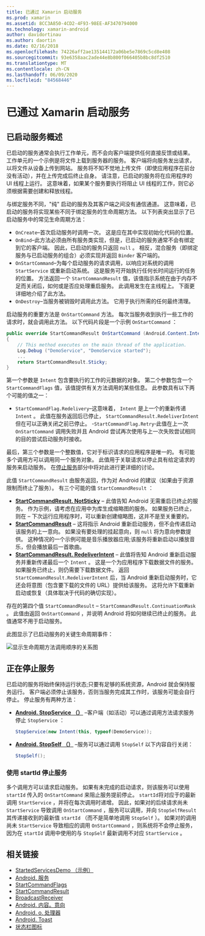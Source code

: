 ```yaml
---
title: 已通过 Xamarin 启动服务
ms.prod: xamarin
ms.assetid: 8CC3A850-4CD2-4F93-98EE-AF3470794000
ms.technology: xamarin-android
author: davidortinau
ms.author: daortin
ms.date: 02/16/2018
ms.openlocfilehash: 74226aff2ae135144172a06be5e7869c5cd8e408
ms.sourcegitcommit: 93e6358aac2ade44e8b800f066405b8bc8df2510
ms.translationtype: MT
ms.contentlocale: zh-CN
ms.lasthandoff: 06/09/2020
ms.locfileid: "84568446"
---
```

# <a name="started-services-with-xamarinandroid"></a>已通过 Xamarin 启动服务

## <a name="started-services-overview"></a>已启动服务概述

已启动的服务通常会执行工作单元，而不会向客户端提供任何直接反馈或结果。 工作单元的一个示例是将文件上载到服务器的服务。 客户端将向服务发出请求，以将文件从设备上传到网站。 服务将不知不觉地上传文件（即使应用程序在前台没有活动），并在上传完成后终止自身。 请注意，已启动的服务将在应用程序的 UI 线程上运行。 这意味着，如果某个服务要执行将阻止 UI 线程的工作，则它必须根据需要创建和释放线程。

与绑定服务不同，"纯" 启动的服务及其客户端之间没有通信通道。 这意味着，已启动的服务将实现某些不同于绑定服务的生命周期方法。 以下列表突出显示了已启动服务中的常见生命周期方法：

- `OnCreate`&ndash;首次启动服务时调用一次。 这是应在其中实现初始化代码的位置。
- `OnBind`&ndash;此方法必须由所有服务类实现，但是，已启动的服务通常不会有绑定到它的客户端。 因此，已启动的服务只返回 `null` 。 相反，混合服务（即绑定服务与已启动服务的组合）必须实现并返回 `Binder` 客户端的。
- `OnStartCommand`&ndash;为每个启动服务的请求调用，以响应对系统的调用 `StartService` 或重新启动系统。 这是服务可开始执行任何长时间运行的任务的位置。 方法返回一个 `StartCommandResult` 值，该值指示系统在由于内存不足而关闭后，如何或是否应处理重启服务。 此调用发生在主线程上。 下面更详细地介绍了此方法。
- `OnDestroy`&ndash;当服务被销毁时调用此方法。 它用于执行所需的任何最终清理。

启动服务的重要方法是 `OnStartCommand` 方法。 每次当服务收到执行一些工作的请求时，就会调用此方法。 以下代码片段是一个示例 `OnStartCommand` ： 

```csharp
public override StartCommandResult OnStartCommand (Android.Content.Intent intent, StartCommandFlags flags, int startId)
{
    // This method executes on the main thread of the application.
    Log.Debug ("DemoService", "DemoService started");
    ...
    return StartCommandResult.Sticky;
}
```

第一个参数是 `Intent` 包含要执行的工作的元数据的对象。 第二个参数包含一个 `StartCommandFlags` 值，该值提供有关方法调用的某些信息。 此参数具有以下两个可能的值之一：

- `StartCommandFlag.Redelivery`&ndash;这意味着， `Intent` 是上一个的重新传递 `Intent` 。 此值在服务返回后已停止， `StartCommandResult.RedeliverIntent` 但在可以正确关闭之前已停止。
-`StartCommandFlag.Retry`&dash;此值在上一次 `OnStartCommand` 调用失败并且 Android 尝试再次使用与上一次失败尝试相同的目的尝试启动服务时接收。

最后，第三个参数是一个整数值，它对于标识请求的应用程序是唯一的。 有可能多个调用方可以调用同一个服务对象。 此值用于关联请求以停止具有给定请求的服务来启动服务。 在[停止服务](#Stopping_the_Service)部分中将对此进行更详细的讨论。 

此值 `StartCommandResult` 由服务返回，作为对 Android 的建议（如果由于资源限制而终止了服务）。 有三个可能的值 `StartCommandResult` ：

- **[StartCommandResult. NotSticky](xref:Android.App.StartCommandResult.NotSticky)** &ndash; 此值告知 Android 无需重启已终止的服务。 作为示例，请考虑在应用中为库生成缩略图的服务。 如果服务已终止，则在 &ndash; 下次运行应用程序时，可以重新创建缩略图，这并不是至关重要的。
- **[StartCommandResult](xref:Android.App.StartCommandResult.Sticky)** &ndash; 这将指示 Android 重新启动服务，但不会传递启动该服务的上一意向。 如果没有要处理的挂起意向，则 `null` 将为意向参数提供。 这种情况的一个示例可能是音乐播放器应用;该服务将重新启动以播放音乐，但会播放最后一首歌曲。
- **[StartCommandResult. RedeliverIntent](xref:Android.App.StartCommandResult.RedeliverIntent)** &ndash; 此值将告知 Android 重新启动服务并重新传递最后一个 `Intent` 。 这是一个为应用程序下载数据文件的服务。 如果服务已终止，则仍需要下载数据文件。 返回 `StartCommandResult.RedeliverIntent` 后，当 Android 重新启动服务时，它还会将意图（包含要下载的文件的 URL）提供给该服务。 这将允许下载重新启动或恢复（具体取决于代码的确切实现）。

存在的第四个值 `StartCommandResult` &ndash; `StartCommandResult.ContinuationMask` 。 此值由返回 `OnStartCommand` ，并说明 Android 将如何继续已终止的服务。 此值通常不用于启动服务。

此图显示了已启动服务的关键生命周期事件： 

![显示生命周期方法调用顺序的关系图](started-services-images/started-service-01.png "显示生命周期方法调用顺序的关系图。")

<a name="Stopping_the_Service"></a>

## <a name="stopping-the-service"></a>正在停止服务

已启动的服务将始终保持运行状态;只要有足够的系统资源，Android 就会保持服务运行。 客户端必须停止该服务，否则当服务完成其工作时，该服务可能会自行停止。 停止服务有两种方法： 

- **[Android. StopService （）](xref:Android.Content.Context.StopService*)** &ndash;客户端（如活动）可以通过调用方法请求服务停止 `StopService` ：

    ```csharp
    StopService(new Intent(this, typeof(DemoService));
    ```

- **[Android. StopSelf （）](xref:Android.App.Service.StopSelf*)** &ndash;服务可以通过调用 `StopSelf` 以下内容自行关闭：

    ```csharp
    StopSelf();
    ```

### <a name="using-startid-to-stop-a-service"></a>使用 startId 停止服务

多个调用方可以请求启动服务。 如果有未完成的启动请求，则该服务可以使用 `startId` 传入的 `OnStartCommand` 来阻止服务提前停止。 `startId`将对应于的最新调用 `StartService` ，并将在每次调用时递增。 因此，如果对的后续请求尚未 `StartService` 导致调用 `OnStartCommand` ，服务可以调用，并向 `StopSelfResult` 其传递接收到的最新值 `startId` （而不是简单地调用 `StopSelf` ）。 如果对的调用尚未 `StartService` 导致相应的调用 `OnStartCommand` ，则系统将不会停止服务，因为在 `startId` 调用中使用的与 `StopSelf` 最新调用不对应 `StartService` 。

## <a name="related-links"></a>相关链接

- [StartedServicesDemo （示例）](https://docs.microsoft.com/samples/xamarin/monodroid-samples/applicationfundamentals-servicesamples-startedservicesdemo)
- [Android. 服务](xref:Android.App.Service)
- [StartCommandFlags](xref:Android.App.StartCommandFlags)
- [StartCommandResult](xref:Android.App.StartCommandResult)
- [BroadcastReceiver](xref:Android.Content.BroadcastReceiver)
- [Android. 内容。意向](xref:Android.Content.Intent)
- [Android. o. 处理器](xref:Android.OS.Handler)
- [Android. Toast](xref:Android.Widget.Toast)
- [状态栏图标](https://developer.android.com/guide/practices/ui_guidelines/icon_design_status_bar.html)

